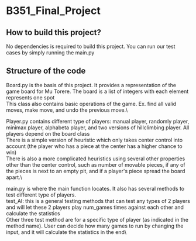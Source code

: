 # B351_Final_Project
## How to build this project?
No dependencies is required to build this project. You can run our test cases by simply running the main.py

## Structure of the code
Board.py is the basis of this project. It provides a representation of the game board for Mu Torere. The board is a list of integers with each element represents one spot\
This class also contains basic operations of the game. Ex. find all valid moves, make move, and undo the previous move.\

Player.py contains different type of players: manual player, randomly player, minimax player, alphabeta player, and two versions of hillclimbing player. All players depend on the board class\
There is a simple version of heuristic which only takes center control into account (the player who has a piece at the center has a higher chance to win)\
There is also a more complicated heuristics using several other properties other than the center control, such as number of movable pieces, if any of the pieces is next to an empty pit, and if a player's piece spread the board apart.\ 

main.py is where the main function locates. It also has several methods to test different type of players.\
test_AI: this is a general testing methods that can test any types of 2 players and will let these 2 players play num_games times against each other and calculate the statistics\
Other three test method are for a specific type of player (as indicated in the method name). User can decide how many games to run by changing the input, and it will calculate the statistics in the end\








